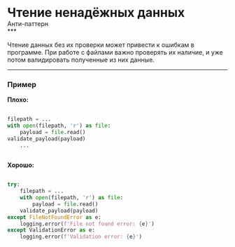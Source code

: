 
<div class="sticky-header">
  <div>
    <h1 style="margin: 0;">Чтение ненадёжных данных</h1>
    <p style="margin: 0;">Анти-паттерн</p>
  </div>
</div>
***

Чтение данных без их проверки может привести к ошибкам в программе. При работе с файлами важно проверять их наличие, и уже потом валидировать полученные из них данные.

***

### Пример 


                                    **Плохо:**

                                    ```python
                                    filepath = ...
with open(filepath, 'r') as file:
    payload = file.read()
validate_payload(payload)
    ...
                                    ```


                                    **Хорошо:**

                                    ```python
                                    try:
    filepath = ...
    with open(filepath, 'r') as file:
        payload = file.read()
    validate_payload(payload)
except FileNotFoundError as e:
    logging.error(f'File not found error: {e}')
except ValidationError as e:
    logging.error(f'Validation error: {e}')
                                    ```


